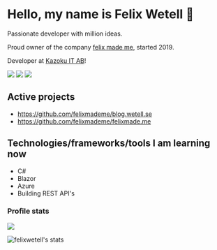 # Hello, my name is Felix Wetell 🚀

Passionate developer with million ideas.

Proud owner of the company [felix made me](https://felixmade.me/), started 2019.

Developer at [Kazoku IT AB](https://www.kazoku.se/)!

[![](https://img.shields.io/badge/LinkedIn-Felix%20Wetell-blue)](https://www.linkedin.com/in/felix-wetell/)
[![](https://img.shields.io/badge/Contact-hello%40felixmade.me-green)](mailto:hello@felixmade.me?subject=I%20saw%20your%20profile%20on%20GitHub...)
[![](https://img.shields.io/badge/Website-felixmade.me-red)](https://felixmade.me)

## Active projects
- https://github.com/felixmademe/blog.wetell.se
- https://github.com/felixmademe/felixmade.me

## Technologies/frameworks/tools I am learning now
- C#
- Blazor
- Azure
- Building REST API's

### Profile stats
![](https://komarev.com/ghpvc/?username=felixwetell&color=brightgreen&label=Profile+views)

![felixwetell's stats](https://github-readme-stats.vercel.app/api?username=felixwetell&show_icons=true)

